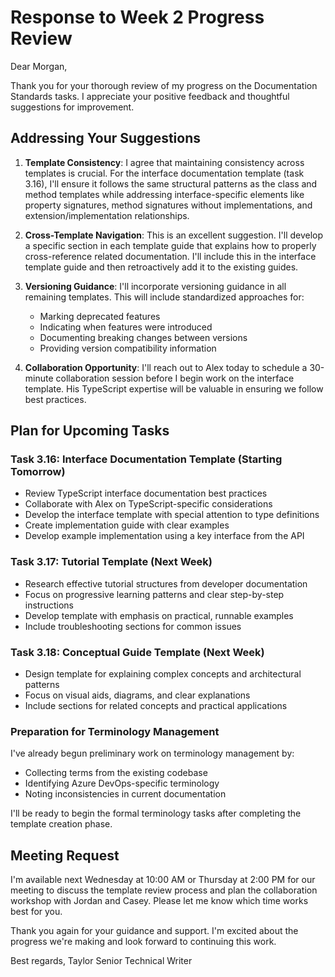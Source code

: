 # Response to Week 2 Progress Review

Dear Morgan,

Thank you for your thorough review of my progress on the Documentation Standards tasks. I appreciate your positive feedback and thoughtful suggestions for improvement.

## Addressing Your Suggestions

1. **Template Consistency**: I agree that maintaining consistency across templates is crucial. For the interface documentation template (task 3.16), I'll ensure it follows the same structural patterns as the class and method templates while addressing interface-specific elements like property signatures, method signatures without implementations, and extension/implementation relationships.

2. **Cross-Template Navigation**: This is an excellent suggestion. I'll develop a specific section in each template guide that explains how to properly cross-reference related documentation. I'll include this in the interface template guide and then retroactively add it to the existing guides.

3. **Versioning Guidance**: I'll incorporate versioning guidance in all remaining templates. This will include standardized approaches for:
   - Marking deprecated features
   - Indicating when features were introduced
   - Documenting breaking changes between versions
   - Providing version compatibility information

4. **Collaboration Opportunity**: I'll reach out to Alex today to schedule a 30-minute collaboration session before I begin work on the interface template. His TypeScript expertise will be valuable in ensuring we follow best practices.

## Plan for Upcoming Tasks

### Task 3.16: Interface Documentation Template (Starting Tomorrow)
- Review TypeScript interface documentation best practices
- Collaborate with Alex on TypeScript-specific considerations
- Develop the interface template with special attention to type definitions
- Create implementation guide with clear examples
- Develop example implementation using a key interface from the API

### Task 3.17: Tutorial Template (Next Week)
- Research effective tutorial structures from developer documentation
- Focus on progressive learning patterns and clear step-by-step instructions
- Develop template with emphasis on practical, runnable examples
- Include troubleshooting sections for common issues

### Task 3.18: Conceptual Guide Template (Next Week)
- Design template for explaining complex concepts and architectural patterns
- Focus on visual aids, diagrams, and clear explanations
- Include sections for related concepts and practical applications

### Preparation for Terminology Management
I've already begun preliminary work on terminology management by:
- Collecting terms from the existing codebase
- Identifying Azure DevOps-specific terminology
- Noting inconsistencies in current documentation

I'll be ready to begin the formal terminology tasks after completing the template creation phase.

## Meeting Request
I'm available next Wednesday at 10:00 AM or Thursday at 2:00 PM for our meeting to discuss the template review process and plan the collaboration workshop with Jordan and Casey. Please let me know which time works best for you.

Thank you again for your guidance and support. I'm excited about the progress we're making and look forward to continuing this work.

Best regards,
Taylor
Senior Technical Writer 